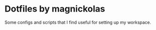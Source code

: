 # Dotfiles by magnickolas

Some configs and scripts that I find useful for setting up my workspace.
